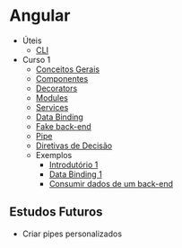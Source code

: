 # Angular

- Úteis
    - [CLI](estudos/uteis/cli.md)
- Curso 1 
    - [Conceitos Gerais](estudos/curso-1/conceitos-gerais.md)
    - [Componentes](estudos/curso-1/componentes.md)
    - [Decorators](estudos/curso-1/decorators.md)
    - [Modules](estudos/curso-1/modules.md)
    - [Services](estudos/curso-1/services.md)
    - [Data Binding](estudos/curso-1/data-binding.md)
    - [Fake back-end](estudos/curso-1/fake-back-end.md)
    - [Pipe](estudos/curso-1/pipe.md)
    - [Diretivas de Decisão](estudos/curso-1/diretivas-decisao.md)
    - Exemplos
        - [Introdutório 1](estudos/curso-1/exemplos/intro.md)
        - [Data Binding 1](estudos/curso-1/exemplos/data-binding.md)
        - [Consumir dados de um back-end](estudos/curso-1/exemplos/fake-back-end.md)

## Estudos Futuros

- Criar pipes personalizados